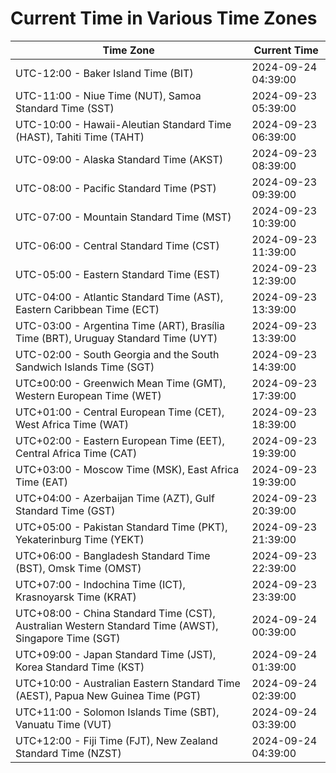 # Current Time in Various Time Zones

| Time Zone | Current Time |
|-----------|--------------|
| UTC-12:00 - Baker Island Time (BIT) | 2024-09-24 04:39:00 |
| UTC-11:00 - Niue Time (NUT), Samoa Standard Time (SST) | 2024-09-23 05:39:00 |
| UTC-10:00 - Hawaii-Aleutian Standard Time (HAST), Tahiti Time (TAHT) | 2024-09-23 06:39:00 |
| UTC-09:00 - Alaska Standard Time (AKST) | 2024-09-23 08:39:00 |
| UTC-08:00 - Pacific Standard Time (PST) | 2024-09-23 09:39:00 |
| UTC-07:00 - Mountain Standard Time (MST) | 2024-09-23 10:39:00 |
| UTC-06:00 - Central Standard Time (CST) | 2024-09-23 11:39:00 |
| UTC-05:00 - Eastern Standard Time (EST) | 2024-09-23 12:39:00 |
| UTC-04:00 - Atlantic Standard Time (AST), Eastern Caribbean Time (ECT) | 2024-09-23 13:39:00 |
| UTC-03:00 - Argentina Time (ART), Brasília Time (BRT), Uruguay Standard Time (UYT) | 2024-09-23 13:39:00 |
| UTC-02:00 - South Georgia and the South Sandwich Islands Time (SGT) | 2024-09-23 14:39:00 |
| UTC±00:00 - Greenwich Mean Time (GMT), Western European Time (WET) | 2024-09-23 17:39:00 |
| UTC+01:00 - Central European Time (CET), West Africa Time (WAT) | 2024-09-23 18:39:00 |
| UTC+02:00 - Eastern European Time (EET), Central Africa Time (CAT) | 2024-09-23 19:39:00 |
| UTC+03:00 - Moscow Time (MSK), East Africa Time (EAT) | 2024-09-23 19:39:00 |
| UTC+04:00 - Azerbaijan Time (AZT), Gulf Standard Time (GST) | 2024-09-23 20:39:00 |
| UTC+05:00 - Pakistan Standard Time (PKT), Yekaterinburg Time (YEKT) | 2024-09-23 21:39:00 |
| UTC+06:00 - Bangladesh Standard Time (BST), Omsk Time (OMST) | 2024-09-23 22:39:00 |
| UTC+07:00 - Indochina Time (ICT), Krasnoyarsk Time (KRAT) | 2024-09-23 23:39:00 |
| UTC+08:00 - China Standard Time (CST), Australian Western Standard Time (AWST), Singapore Time (SGT) | 2024-09-24 00:39:00 |
| UTC+09:00 - Japan Standard Time (JST), Korea Standard Time (KST) | 2024-09-24 01:39:00 |
| UTC+10:00 - Australian Eastern Standard Time (AEST), Papua New Guinea Time (PGT) | 2024-09-24 02:39:00 |
| UTC+11:00 - Solomon Islands Time (SBT), Vanuatu Time (VUT) | 2024-09-24 03:39:00 |
| UTC+12:00 - Fiji Time (FJT), New Zealand Standard Time (NZST) | 2024-09-24 04:39:00 |
